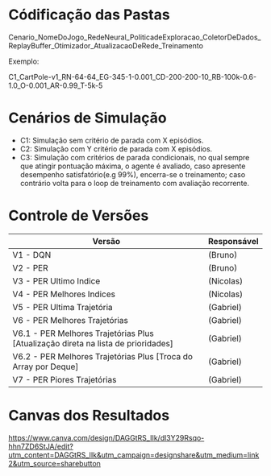 # Códificação das Pastas
Cenario_NomeDoJogo_RedeNeural_PoliticadeExploracao_ColetorDeDados_ReplayBuffer_Otimizador_AtualizacaoDeRede_Treinamento

Exemplo:

C1_CartPole-v1_RN-64-64_EG-345-1-0.001_CD-200-200-10_RB-100k-0.6-1.0_O-0.001_AR-0.99_T-5k-5

# Cenários de Simulação
* C1: Simulação sem critério de parada com X episódios.
* C2: Simulação com Y critério de parada com X episódios.
* C3: Simulação com critérios de parada condicionais, no qual sempre que atingir pontuação máxima, o agente é avaliado, caso apresente desempenho satisfatório(e.g 99%), encerra-se o treinamento; caso contrário volta para o loop de treinamento com avaliação recorrente.

# Controle de Versões 
| Versão | Responsável |
|--------|-------------|
|V1 - DQN |                                                                          (Bruno)|
|V2 - PER    |                                                                       (Bruno)|
|V3 - PER Ultimo Indice |                                                            (Nicolas)|
|V4 - PER Melhores Indices    |                                                      (Nicolas)|
|V5 - PER Ultima Trajetória   |                                                      (Gabriel)|
|V6 - PER Melhores Trajetórias    |                                                  (Gabriel)|
|V6.1 - PER Melhores Trajetórias Plus [Atualização direta na lista de prioridades] | (Gabriel)|
|V6.2 - PER Melhores Trajetórias Plus [Troca do Array por Deque] |                   (Gabriel)|
|V7 - PER Piores Trajetórias  |                                                      (Gabriel)|

# Canvas dos Resultados
https://www.canva.com/design/DAGGtRS_IIk/dl3Y29Rsqo-hhn7ZD6StJA/edit?utm_content=DAGGtRS_IIk&utm_campaign=designshare&utm_medium=link2&utm_source=sharebutton
